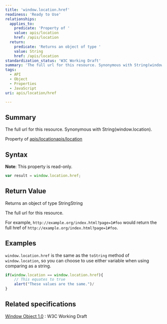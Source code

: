 ```yaml
---
title: 'window.location.href'
readiness: 'Ready to Use'
relationships:
  applies_to:
    predicate: 'Property of '
    value: apis/location
    href: /apis/location
  return:
    predicate: 'Returns an object of type '
    value: String
    href: /apis/location
standardization_status: 'W3C Working Draft'
summary: 'The full url for this resource. Synonymous with String(window.location).'
tags:
  - API
  - Object
  - Properties
  - JavaScript
uri: apis/location/href

---
```

## Summary

The full url for this resource. Synonymous with String(window.location).

Property of [apis/location](/apis/location)[apis/location](/apis/location)

## Syntax

**Note**: This property is read-only.

``` js
var result = window.location.href;
```

## Return Value

Returns an object of type StringString

The full url for this resource.

For example, `http://example.org/index.html?page=1#foo` would return the full href of `http://example.org/index.html?page=1#foo`.

## Examples

`window.location.href` is the same as the `toString` method of `window.location`, so you can choose to use either variable when using comparing as a string.

``` js
if(window.location == window.location.href){
    // This equates to true
    alert("These values are the same.")/
}
```

## Related specifications

[Window Object 1.0](http://www.w3.org/TR/Window/)
:   W3C Working Draft
